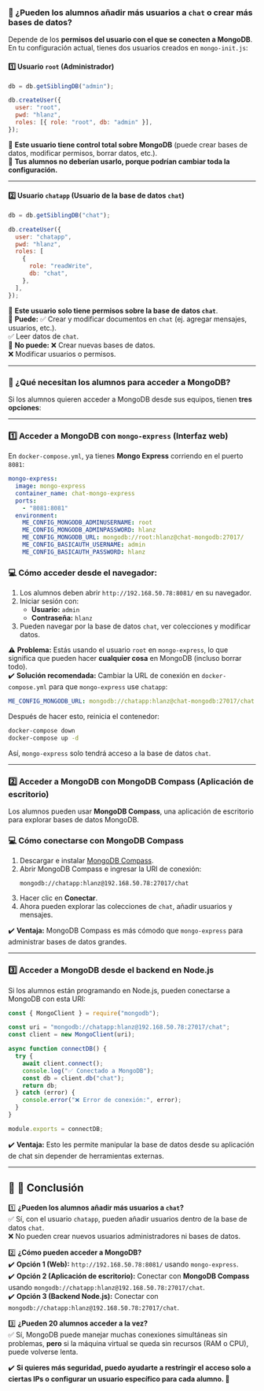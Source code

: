 ### **📌 ¿Pueden los alumnos añadir más usuarios a `chat` o crear más bases de datos?**

Depende de los **permisos del usuario con el que se conecten a MongoDB**. En tu configuración actual, tienes dos usuarios creados en `mongo-init.js`:

#### **1️⃣ Usuario `root` (Administrador)**

```js
db = db.getSiblingDB("admin");

db.createUser({
  user: "root",
  pwd: "hlanz",
  roles: [{ role: "root", db: "admin" }],
});
```

🔹 **Este usuario tiene control total sobre MongoDB** (puede crear bases de datos, modificar permisos, borrar datos, etc.).  
🔹 **Tus alumnos no deberían usarlo, porque podrían cambiar toda la configuración.**

---

#### **2️⃣ Usuario `chatapp` (Usuario de la base de datos `chat`)**

```js
db = db.getSiblingDB("chat");

db.createUser({
  user: "chatapp",
  pwd: "hlanz",
  roles: [
    {
      role: "readWrite",
      db: "chat",
    },
  ],
});
```

🔹 **Este usuario solo tiene permisos sobre la base de datos `chat`**.  
🔹 **Puede:**
✅ Crear y modificar documentos en `chat` (ej. agregar mensajes, usuarios, etc.).  
 ✅ Leer datos de `chat`.  
🔹 **No puede:**
❌ Crear nuevas bases de datos.  
 ❌ Modificar usuarios o permisos.

---

### **📌 ¿Qué necesitan los alumnos para acceder a MongoDB?**

Si los alumnos quieren acceder a MongoDB desde sus equipos, tienen **tres opciones**:

---

### **1️⃣ Acceder a MongoDB con `mongo-express` (Interfaz web)**

En `docker-compose.yml`, ya tienes **Mongo Express** corriendo en el puerto `8081`:

```yaml
mongo-express:
  image: mongo-express
  container_name: chat-mongo-express
  ports:
    - "8081:8081"
  environment:
    ME_CONFIG_MONGODB_ADMINUSERNAME: root
    ME_CONFIG_MONGODB_ADMINPASSWORD: hlanz
    ME_CONFIG_MONGODB_URL: mongodb://root:hlanz@chat-mongodb:27017/
    ME_CONFIG_BASICAUTH_USERNAME: admin
    ME_CONFIG_BASICAUTH_PASSWORD: hlanz
```

### **💻 Cómo acceder desde el navegador:**

1. Los alumnos deben abrir `http://192.168.50.78:8081/` en su navegador.
2. Iniciar sesión con:
   - **Usuario:** `admin`
   - **Contraseña:** `hlanz`
3. Pueden navegar por la base de datos `chat`, ver colecciones y modificar datos.

⚠️ **Problema:** Estás usando el usuario `root` en `mongo-express`, lo que significa que pueden hacer **cualquier cosa** en MongoDB (incluso borrar todo).  
✔️ **Solución recomendada:** Cambiar la URL de conexión en `docker-compose.yml` para que `mongo-express` use `chatapp`:

```yaml
ME_CONFIG_MONGODB_URL: mongodb://chatapp:hlanz@chat-mongodb:27017/chat
```

Después de hacer esto, reinicia el contenedor:

```sh
docker-compose down
docker-compose up -d
```

Así, `mongo-express` solo tendrá acceso a la base de datos `chat`.

---

### **2️⃣ Acceder a MongoDB con MongoDB Compass (Aplicación de escritorio)**

Los alumnos pueden usar **MongoDB Compass**, una aplicación de escritorio para explorar bases de datos MongoDB.

### **💻 Cómo conectarse con MongoDB Compass**

1. Descargar e instalar [MongoDB Compass](https://www.mongodb.com/try/download/compass).
2. Abrir MongoDB Compass e ingresar la URI de conexión:
   ```
   mongodb://chatapp:hlanz@192.168.50.78:27017/chat
   ```
3. Hacer clic en **Conectar**.
4. Ahora pueden explorar las colecciones de `chat`, añadir usuarios y mensajes.

✔️ **Ventaja:** MongoDB Compass es más cómodo que `mongo-express` para administrar bases de datos grandes.

---

### **3️⃣ Acceder a MongoDB desde el backend en Node.js**

Si los alumnos están programando en Node.js, pueden conectarse a MongoDB con esta URI:

```js
const { MongoClient } = require("mongodb");

const uri = "mongodb://chatapp:hlanz@192.168.50.78:27017/chat";
const client = new MongoClient(uri);

async function connectDB() {
  try {
    await client.connect();
    console.log("✅ Conectado a MongoDB");
    const db = client.db("chat");
    return db;
  } catch (error) {
    console.error("❌ Error de conexión:", error);
  }
}

module.exports = connectDB;
```

✔️ **Ventaja:** Esto les permite manipular la base de datos desde su aplicación de chat sin depender de herramientas externas.

---

## **📌 🚀 Conclusión**

1️⃣ **¿Pueden los alumnos añadir más usuarios a `chat`?**  
✅ Sí, con el usuario `chatapp`, pueden añadir usuarios dentro de la base de datos `chat`.  
❌ No pueden crear nuevos usuarios administradores ni bases de datos.

2️⃣ **¿Cómo pueden acceder a MongoDB?**  
✔️ **Opción 1 (Web):** `http://192.168.50.78:8081/` usando `mongo-express`.  
✔️ **Opción 2 (Aplicación de escritorio):** Conectar con **MongoDB Compass** usando `mongodb://chatapp:hlanz@192.168.50.78:27017/chat`.  
✔️ **Opción 3 (Backend Node.js):** Conectar con `mongodb://chatapp:hlanz@192.168.50.78:27017/chat`.

3️⃣ **¿Pueden 20 alumnos acceder a la vez?**  
✅ Sí, MongoDB puede manejar muchas conexiones simultáneas sin problemas, **pero** si la máquina virtual se queda sin recursos (RAM o CPU), puede volverse lenta.

✔️ **Si quieres más seguridad, puedo ayudarte a restringir el acceso solo a ciertas IPs o configurar un usuario específico para cada alumno. 🚀**
